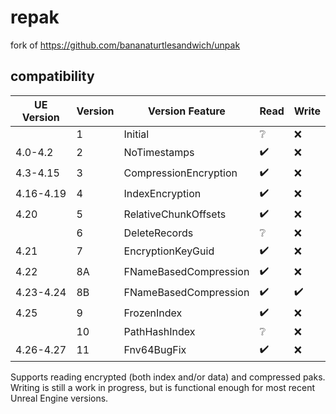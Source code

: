 # repak

fork of https://github.com/bananaturtlesandwich/unpak

## compatibility

| UE Version | Version | Version Feature       | Read               | Write              |
|------------|---------|-----------------------|--------------------|--------------------|
|            | 1       | Initial               | :grey_question:    | :x:                |
| 4.0-4.2    | 2       | NoTimestamps          | :heavy_check_mark: | :x:                |
| 4.3-4.15   | 3       | CompressionEncryption | :heavy_check_mark: | :x:                |
| 4.16-4.19  | 4       | IndexEncryption       | :heavy_check_mark: | :x:                |
| 4.20       | 5       | RelativeChunkOffsets  | :heavy_check_mark: | :x:                |
|            | 6       | DeleteRecords         | :grey_question:    | :x:                |
| 4.21       | 7       | EncryptionKeyGuid     | :heavy_check_mark: | :x:                |
| 4.22       | 8A      | FNameBasedCompression | :heavy_check_mark: | :x:                |
| 4.23-4.24  | 8B      | FNameBasedCompression | :heavy_check_mark: | :heavy_check_mark: |
| 4.25       | 9       | FrozenIndex           | :heavy_check_mark: | :x:                |
|            | 10      | PathHashIndex         | :grey_question:    | :x:                |
| 4.26-4.27  | 11      | Fnv64BugFix           | :heavy_check_mark: | :x:                |

Supports reading encrypted (both index and/or data) and compressed paks.
Writing is still a work in progress, but is functional enough for most recent
Unreal Engine versions.
